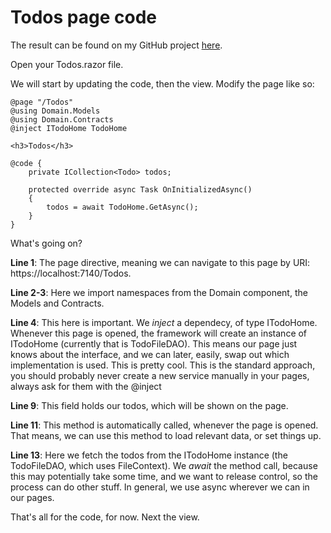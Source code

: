 # Todos page code
The result can be found on my GitHub project [here](https://github.com/TroelsMortensen/BlazorTodoApp/blob/Part1/Blazor/Pages/Todos.razor).

Open your Todos.razor file.

We will start by updating the code, then the view. Modify the page like so:

```razor
@page "/Todos"
@using Domain.Models
@using Domain.Contracts
@inject ITodoHome TodoHome

<h3>Todos</h3>

@code {
    private ICollection<Todo> todos;

    protected override async Task OnInitializedAsync()
    {
        todos = await TodoHome.GetAsync();
    }
}
```

What's going on?

**Line 1**: The page directive, meaning we can navigate to this page by URI: https://localhost:7140/Todos.

**Line 2-3**: Here we import namespaces from the Domain component, the Models and Contracts.

**Line 4**: This here is important. 
We *inject* a dependecy, of type ITodoHome. Whenever this page is opened, 
the framework will create an instance of ITodoHome (currently that is TodoFileDAO). 
This means our page just knows about the interface, and we can later, easily, swap out which implementation is used. 
This is pretty cool. This is the standard approach, you should probably never create a new service manually in your pages, 
always ask for them with the @inject

**Line 9**: This field holds our todos, which will be shown on the page.

**Line 11**: This method is automatically called, whenever the page is opened. That means, we can use this method to load relevant data, or set things up.

**Line 13**: Here we fetch the todos from the ITodoHome instance (the TodoFileDAO, which uses FileContext). We *await* the method call, because this may potentially take some time, and we want to release control, so the process can do other stuff. In general, we use async wherever we can in our pages.

That's all for the code, for now. Next the view.